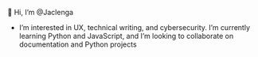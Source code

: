 👋 Hi, I’m @Jaclenga
- I’m interested in UX, technical writing, and cybersecurity. I’m currently learning Python and JavaScript, and I’m looking to collaborate on documentation and Python projects

<!---
Jaclenga/Jaclenga is a ✨ special ✨ repository because its `README.md` (this file) appears on your GitHub profile.
You can click the Preview link to take a look at your changes.
--->
